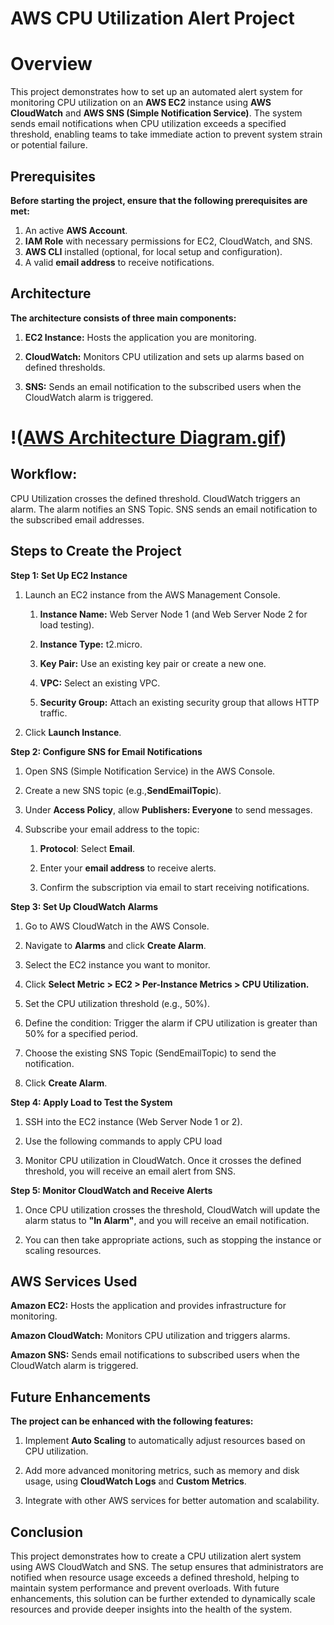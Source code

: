 # AWS CPU Utilization Alert Project #

# Overview
This project demonstrates how to set up an automated alert system for monitoring CPU utilization on an **AWS EC2** instance using **AWS CloudWatch** and **AWS SNS (Simple Notification Service)**. 
The system sends email notifications when CPU utilization exceeds a specified threshold, enabling teams to take immediate action to prevent system strain or potential failure.

## Prerequisites
**Before starting the project, ensure that the following prerequisites are met:**

   1. An active **AWS Account**.
   2. **IAM Role** with necessary permissions for EC2, CloudWatch, and SNS.
   3. **AWS CLI** installed (optional, for local setup and configuration).
   4. A valid **email address** to receive notifications.

## Architecture
**The architecture consists of three main components:**

   1. **EC2 Instance:** Hosts the application you are monitoring.

   2. **CloudWatch:** Monitors CPU utilization and sets up alarms based on defined thresholds.

   3. **SNS:** Sends an email notification to the subscribed users when the CloudWatch alarm is triggered.


# !([AWS Architecture Diagram.gif](https://github.com/cbelose/-AWS-CPU-Utilization-Alert-Project-/blob/2ed71af34bf113dbb834efa4c499d6e756d32790/AWS%20Architecture%20Diagram.gif))

## Workflow:

CPU Utilization crosses the defined threshold.
CloudWatch triggers an alarm.
The alarm notifies an SNS Topic.
SNS sends an email notification to the subscribed email addresses.

## Steps to Create the Project
**Step 1: Set Up EC2 Instance**

1. Launch an EC2 instance from the AWS Management Console.
   1. **Instance Name:** Web Server Node 1 (and Web Server Node 2 for load testing).
   
   2. **Instance Type:** t2.micro.
   
   3. **Key Pair:** Use an existing key pair or create a new one.
   
   4. **VPC:** Select an existing VPC.
   
   5. **Security Group:** Attach an existing security group that allows HTTP traffic.
   
2. Click **Launch Instance**.
   
**Step 2: Configure SNS for Email Notifications**

   1. Open SNS (Simple Notification Service) in the AWS Console.

   2. Create a new SNS topic (e.g.,**SendEmailTopic**).

   3. Under **Access Policy**, allow **Publishers: Everyone** to send messages.

   4. Subscribe your email address to the topic:

      1. **Protocol**: Select **Email**.

      2. Enter your **email address** to receive alerts.

      3. Confirm the subscription via email to start receiving notifications.

**Step 3: Set Up CloudWatch Alarms**

   1. Go to AWS CloudWatch in the AWS Console.

   2. Navigate to **Alarms** and click **Create Alarm**.

   3. Select the EC2 instance you want to monitor.

   4. Click **Select Metric > EC2 > Per-Instance Metrics > CPU Utilization.**

   5. Set the CPU utilization threshold (e.g., 50%).

   6. Define the condition: Trigger the alarm if CPU utilization is greater than 50% for a specified period.

   7. Choose the existing SNS Topic (SendEmailTopic) to send the notification.

   8. Click **Create Alarm**.

**Step 4: Apply Load to Test the System**

   1. SSH into the EC2 instance (Web Server Node 1 or 2).

   2. Use the following commands to apply CPU load

   3. Monitor CPU utilization in CloudWatch. Once it crosses the defined threshold, you will receive an email alert from SNS.

**Step 5: Monitor CloudWatch and Receive Alerts**

   1. Once CPU utilization crosses the threshold, CloudWatch will update the alarm status to **"In Alarm"**, and you will receive an email notification.

   2. You can then take appropriate actions, such as stopping the instance or scaling resources.

## AWS Services Used
**Amazon EC2:** Hosts the application and provides infrastructure for monitoring.

**Amazon CloudWatch:** Monitors CPU utilization and triggers alarms.

**Amazon SNS:** Sends email notifications to subscribed users when the CloudWatch alarm is triggered.

## Future Enhancements
**The project can be enhanced with the following features:**

   1. Implement **Auto Scaling** to automatically adjust resources based on CPU utilization.

   2. Add more advanced monitoring metrics, such as memory and disk usage, using **CloudWatch Logs** and **Custom Metrics**.

   3. Integrate with other AWS services for better automation and scalability.

## Conclusion
This project demonstrates how to create a CPU utilization alert system using AWS CloudWatch and SNS. 
The setup ensures that administrators are notified when resource usage exceeds a defined threshold, helping to maintain system performance and prevent overloads. 
With future enhancements, this solution can be further extended to dynamically scale resources and provide deeper insights into the health of the system.
